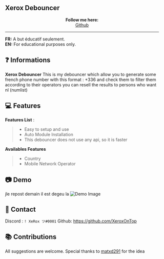 ## Xerox Debouncer

<p align='center'>
  <b>Follow me here:</b><br>  
  <a href="https://github.com/XeroxOnTop">Github</a> 
</p>


---

**FR:** A but éducatif seulement.    
**EN:** For educational purposes only. 


## ❓ Informations

**Xerox Debouncer** This is my debouncer which allow you to generate some french phone number with this format : +336 and check them to filter them according to their operators you can resell the results to persons who want nl (numlist)
 
 
## 💻 Features

__Features List__ :
> - Easy to setup and use
> - Auto Module Installation
> - This debouncer does not use any api, so it is faster

__Availables Features__
> - Country  
> - Mobile Network Operator




 
  
  
## 📷 Demo
jle repost demain il est degeu la 
![Demo Image]()  
 
   
  
  
  
##  📝 Contact   
Discord : `! XeRox ツ#0001`
Github: https://github.com/XeroxOnTop

##  📚 Contributions  
  All suggestions are welcome.
  Special thanks to [matxd291](https://github.com/matxd291) for the idea
